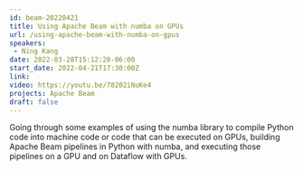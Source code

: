```yaml
---
id: beam-20220421
title: Using Apache Beam with numba on GPUs
url: /using-apache-beam-with-numba-on-gpus
speakers:
 - Ning Kang
date: 2022-03-28T15:12:28-06:00
start_date: 2022-04-21T17:30:00Z
link:  
video: https://youtu.be/78202iNuKe4
projects: Apache Beam
draft: false
---
```


Going through some examples of using the numba library to compile Python code into machine code or code that can be executed on GPUs, building Apache Beam pipelines in Python with numba, and executing those pipelines on a GPU and on Dataflow with GPUs.
